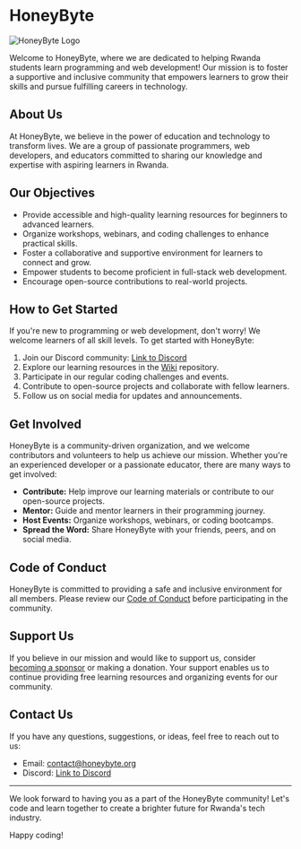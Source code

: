 # HoneyByte

![HoneyByte Logo](https://github.com/Honeybyte/.github/blob/main/profile/logo.svg)

Welcome to HoneyByte, where we are dedicated to helping Rwanda students learn programming and web development! Our mission is to foster a supportive and inclusive community that empowers learners to grow their skills and pursue fulfilling careers in technology.

## About Us

At HoneyByte, we believe in the power of education and technology to transform lives. We are a group of passionate programmers, web developers, and educators committed to sharing our knowledge and expertise with aspiring learners in Rwanda.

## Our Objectives

- Provide accessible and high-quality learning resources for beginners to advanced learners.
- Organize workshops, webinars, and coding challenges to enhance practical skills.
- Foster a collaborative and supportive environment for learners to connect and grow.
- Empower students to become proficient in full-stack web development.
- Encourage open-source contributions to real-world projects.

## How to Get Started

If you're new to programming or web development, don't worry! We welcome learners of all skill levels. To get started with HoneyByte:

1. Join our Discord community: [Link to Discord](url-to-your-discord)
2. Explore our learning resources in the [Wiki](url-to-your-wiki) repository.
3. Participate in our regular coding challenges and events.
4. Contribute to open-source projects and collaborate with fellow learners.
5. Follow us on social media for updates and announcements.

## Get Involved

HoneyByte is a community-driven organization, and we welcome contributors and volunteers to help us achieve our mission. Whether you're an experienced developer or a passionate educator, there are many ways to get involved:

- **Contribute:** Help improve our learning materials or contribute to our open-source projects.
- **Mentor:** Guide and mentor learners in their programming journey.
- **Host Events:** Organize workshops, webinars, or coding bootcamps.
- **Spread the Word:** Share HoneyByte with your friends, peers, and on social media.

## Code of Conduct

HoneyByte is committed to providing a safe and inclusive environment for all members. Please review our [Code of Conduct](url-to-your-code-of-conduct) before participating in the community.

## Support Us

If you believe in our mission and would like to support us, consider [becoming a sponsor](url-to-sponsor-page) or making a donation. Your support enables us to continue providing free learning resources and organizing events for our community.

## Contact Us

If you have any questions, suggestions, or ideas, feel free to reach out to us:

- Email: contact@honeybyte.org
- Discord: [Link to Discord](url-to-your-discord)

---

We look forward to having you as a part of the HoneyByte community! Let's code and learn together to create a brighter future for Rwanda's tech industry.

Happy coding!

